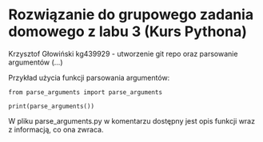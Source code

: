 # Rozwiązanie do grupowego zadania domowego z labu 3 (Kurs Pythona)

Krzysztof Głowiński kg439929 - utworzenie git repo oraz parsowanie argumentów
(...)

Przykład użycia funkcji parsowania argumentów:

```
from parse_arguments import parse_arguments

print(parse_arguments())
```

W pliku parse_arguments.py w komentarzu dostępny jest opis funkcji wraz z informacją, co ona zwraca.
